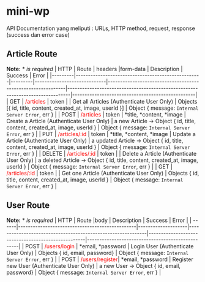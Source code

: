 # mini-wp
API Documentation yang meliputi : URLs, HTTP method, request, response (success dan error case) 
## Article Route
**Note:**  *  *is required*
| HTTP    | Route                                             | headers |form-data                    | Description                                                 | Success                                                                       | Error                                            |
|---------|---------------------------------------------------|---------|-----------------------------|-------------------------------------------------------------|-------------------------------------------------------------------------------|--------------------------------------------------|
| GET     | <span style="color:red"> /articles    </span>     | token   |                             | <span > Get all Articles (Authenticate User Only) </span>   | Objects [{ id, title, content, created_at, image, userId }]                   | Object { message: `Internal Server Error`, err } |
| POST    | <span style="color:red"> /articles     </span>    | token   | *title, *content, *image    | <span >  Create a Article (Authenticate User Only) </span>  | a new Article -> Object { id, title, content, created_at, image, userId }     | Object { message: `Internal Server Error`, err } |
| PUT     | <span style="color:red"> /articles/:id  </span>   | token   | *title, *content, *image    | <span > Update a Article (Authenticate User Only) </span>   | a updated Article -> Object { id, title, content, created_at, image, userId } | Object { message: `Internal Server Error`, err } |
| DELETE  | <span style="color:red"> /articles/:id  </span>   | token   |                             | <span > Delete a Article (Authenticate User Only)   </span> | a deleted Article -> Object { id, title, content, created_at, image, userId } | Object { message: `Internal Server Error`, err } |
| GET     | <span style="color:red"> /articles/:id    </span> | token   |                             | <span > Get one Article (Authenticate User Only) </span>    | Objects { id, title, content, created_at, image, userId }                     | Object { message: `Internal Server Error`, err } |


## User Route
**Note:**  *  *is required*
| HTTP  | Route                                          |body                | Description                                                 | Success                                            | Error                                            |
| ------|------------------------------------------------|--------------------|-------------------------------------------------------------|----------------------------------------------------|--------------------------------------------------|
| POST  | <span style="color:red"> /users/login</span>   | *email, *password  | <span > Login User (Authenticate User Only) </span>         | Objects { id, email, password}                     | Object { message: `Internal Server Error`, err } |
| POST  | <span style="color:red"> /users/register</span>| *email, *password  | <span > Register new User (Authenticate User Only) </span>  | a new User -> Object { id, email, password}        | Object { message: `Internal Server Error`, err } |
